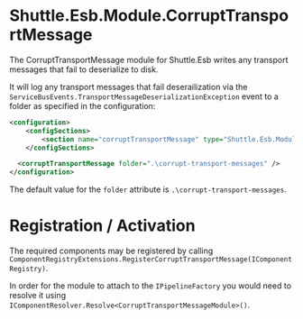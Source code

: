 # Shuttle.Esb.Module.CorruptTransportMessage

The CorruptTransportMessage module for Shuttle.Esb writes any transport messages that fail to deserialize to disk.

It will log any transport messages that fail deserailization via the `ServiceBusEvents.TransportMessageDeserializationException` event to a folder as specified in the configuration:

```xml
<configuration>
	<configSections>
		<section name="corruptTransportMessage" type="Shuttle.Esb.Module.CorruptTransportMessage.CorruptTransportMessageSection, Shuttle.Esb.Module.CorruptTransportMessage"/>
	</configSections>

  <corruptTransportMessage folder=".\corrupt-transport-messages" />
</configuration>
```

The default value for the `folder` attribute is `.\corrupt-transport-messages`.

# Registration / Activation

The required components may be registered by calling `ComponentRegistryExtensions.RegisterCorruptTransportMessage(IComponentRegistry)`.

In order for the module to attach to the `IPipelineFactory` you would need to resolve it using `IComponentResolver.Resolve<CorruptTransportMessageModule>()`.
